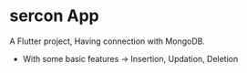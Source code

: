 # sercon App

A Flutter project, Having connection with MongoDB.

- With some basic features -> Insertion, Updation, Deletion
